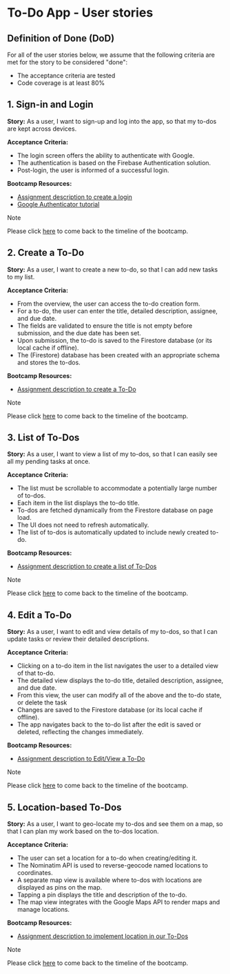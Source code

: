 # To-Do App - User stories

## Definition of Done (DoD)

For all of the user stories below, we assume that the following criteria are met for the story to be considered "done":

- The acceptance criteria are tested
- Code coverage is at least 80%

## 1. Sign-in and Login

**Story:** As a user, I want to sign-up and log into the app, so that my to-dos are kept across devices.

**Acceptance Criteria:**

- The login screen offers the ability to authenticate with Google.
- The authentication is based on the Firebase Authentication solution.
- Post-login, the user is informed of a successful login.

**Bootcamp Resources:**

- [Assignment description to create a login](1-SignInAndLogin.md)
- [Google Authenticator tutorial](../../Tutorials/GoogleAuthentication.md)

> [!NOTE]  
> Please click [here](../README.md#week-1-environment-setup-and-getting-started) to come back to the timeline of the bootcamp.

## 2. Create a To-Do

**Story:** As a user, I want to create a new to-do, so that I can add new tasks to my list.

**Acceptance Criteria:**

- From the overview, the user can access the to-do creation form.
- For a to-do, the user can enter the title, detailed description, assignee, and due date.
- The fields are validated to ensure the title is not empty before submission, and the due date has been set.
- Upon submission, the to-do is saved to the Firestore database (or its local cache if offline).
- The (Firestore) database has been created with an appropriate schema and stores the to-dos.

**Bootcamp Resources:**

- [Assignment description to create a To-Do](2-AddATodo.md)

> [!NOTE]  
> Please click [here](../README.md#week-2-building-a-to-do-app) to come back to the timeline of the bootcamp.

## 3. List of To-Dos

**Story:** As a user, I want to view a list of my to-dos, so that I can easily see all my pending tasks at once.

**Acceptance Criteria:**

- The list must be scrollable to accommodate a potentially large number of to-dos.
- Each item in the list displays the to-do title.
- To-dos are fetched dynamically from the Firestore database on page load.
- The UI does not need to refresh automatically.
- The list of to-dos is automatically updated to include newly created to-do.

**Bootcamp Resources:**

- [Assignment description to create a list of To-Dos](3-ListOfTodos.md)

> [!NOTE]  
> Please click [here](../README.md#week-2-building-a-to-do-app) to come back to the timeline of the bootcamp.

## 4. Edit a To-Do

**Story:** As a user, I want to edit and view details of my to-dos, so that I can update tasks or review their detailed descriptions.

**Acceptance Criteria:**

- Clicking on a to-do item in the list navigates the user to a detailed view of that to-do.
- The detailed view displays the to-do title, detailed description, assignee, and due date.
- From this view, the user can modify all of the above and the to-do state, or delete the task
- Changes are saved to the Firestore database (or its local cache if offline).
- The app navigates back to the to-do list after the edit is saved or deleted, reflecting the changes immediately.

**Bootcamp Resources:**

- [Assignment description to Edit/View a To-Do](4-EditATodo.md)

> [!NOTE]  
> Please click [here](../README.md#week-2-building-a-to-do-app) to come back to the timeline of the bootcamp.

## 5. Location-based To-Dos

**Story:** As a user, I want to geo-locate my to-dos and see them on a map, so that I can plan my work based on the to-dos location.

**Acceptance Criteria:**

- The user can set a location for a to-do when creating/editing it.
- The Nominatim API is used to reverse-geocode named locations to coordinates.
- A separate map view is available where to-dos with locations are displayed as pins on the map.
- Tapping a pin displays the title and description of the to-do.
- The map view integrates with the Google Maps API to render maps and manage locations.

**Bootcamp Resources:**

- [Assignment description to implement location in our To-Dos](5-LocationBasedTodos.md)

> [!NOTE]  
> Please click [here](../README.md#week-3-finalizing-the-app-with-testing-and-ci) to come back to the timeline of the bootcamp.
